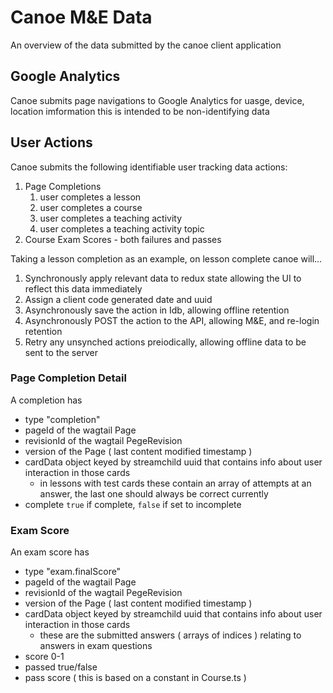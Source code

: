 

# Canoe M&E Data

An overview of the data submitted by the canoe client application

## Google Analytics

Canoe submits page navigations to Google Analytics for uasge, device, location imformation this is intended to be non-identifying data

## User Actions

Canoe submits the following identifiable user tracking data actions:

1. Page Completions
   1. user completes a lesson
   2. user completes a course
   3. user completes a teaching activity
   4. user completes a teaching activity topic
2. Course Exam Scores - both failures and passes

Taking a lesson completion as an example, on lesson complete canoe will...

1. Synchronously apply relevant data to redux state allowing the UI to reflect this data immediately
2. Assign a client code generated date and uuid
3. Asynchronously save the action in Idb, allowing offline retention
4. Asynchronously POST the action to the API, allowing M&E, and re-login retention
5. Retry any unsynched actions preiodically, allowing offline data to be sent to the server

### Page Completion Detail

A completion has

- type "completion"
- pageId of the wagtail Page
- revisionId of the wagtail PegeRevision
- version of the Page ( last content modified timestamp )
- cardData object keyed by streamchild uuid that contains info about user interaction in those cards
  - in lessons with test cards these contain an array of attempts at an answer, the last one should always be correct currently
- complete `true` if complete, `false` if set to incomplete

### Exam Score

An exam score has

- type "exam.finalScore"
- pageId of the wagtail Page
- revisionId of the wagtail PegeRevision
- version of the Page ( last content modified timestamp )
- cardData object keyed by streamchild uuid that contains info about user interaction in those cards
  - these are the submitted answers ( arrays of indices ) relating to answers in exam questions
- score 0-1
- passed true/false
- pass score ( this is based on a constant in Course.ts )